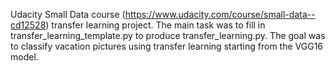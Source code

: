 Udacity Small Data course (https://www.udacity.com/course/small-data--cd12528) transfer learning project. The main task was to fill in transfer_learning_template.py to produce transfer_learning.py. The goal was to classify vacation pictures using transfer learning starting from the VGG16 model.
